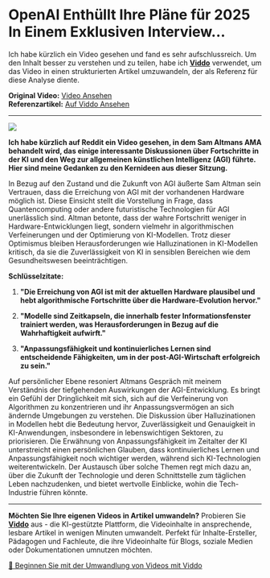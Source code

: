 # OpenAI Enthüllt Ihre Pläne für 2025 In Einem Exklusiven Interview...

Ich habe kürzlich ein Video gesehen und fand es sehr aufschlussreich. Um den Inhalt besser zu verstehen und zu teilen, habe ich **[Viddo](https://viddo.pro/)** verwendet, um das Video in einen strukturierten Artikel umzuwandeln, der als Referenz für diese Analyse diente.

**Original Video:** [Video Ansehen](https://www.youtube.com/watch?v=VafombwcTO0)  
**Referenzartikel:** [Auf Viddo Ansehen](https://viddo.pro/zh/video-result/07824ce1-e39f-4b5f-88e8-e73700bc5f48)

---

![](https://img.youtube.com/vi/VafombwcTO0/0.jpg)

**Ich habe kürzlich auf Reddit ein Video gesehen, in dem Sam Altmans AMA behandelt wird, das einige interessante Diskussionen über Fortschritte in der KI und den Weg zur allgemeinen künstlichen Intelligenz (AGI) führte. Hier sind meine Gedanken zu den Kernideen aus dieser Sitzung.**

In Bezug auf den Zustand und die Zukunft von AGI äußerte Sam Altman sein Vertrauen, dass die Erreichung von AGI mit der vorhandenen Hardware möglich ist. Diese Einsicht stellt die Vorstellung in Frage, dass Quantencomputing oder andere futuristische Technologien für AGI unerlässlich sind. Altman betonte, dass der wahre Fortschritt weniger in Hardware-Entwicklungen liegt, sondern vielmehr in algorithmischen Verfeinerungen und der Optimierung von KI-Modellen. Trotz dieser Optimismus bleiben Herausforderungen wie Halluzinationen in KI-Modellen kritisch, da sie die Zuverlässigkeit von KI in sensiblen Bereichen wie dem Gesundheitswesen beeinträchtigen.

**Schlüsselzitate:**

1. **"Die Erreichung von AGI ist mit der aktuellen Hardware plausibel und hebt algorithmische Fortschritte über die Hardware-Evolution hervor."**

2. **"Modelle sind Zeitkapseln, die innerhalb fester Informationsfenster trainiert werden, was Herausforderungen in Bezug auf die Wahrhaftigkeit aufwirft."**

3. **"Anpassungsfähigkeit und kontinuierliches Lernen sind entscheidende Fähigkeiten, um in der post-AGI-Wirtschaft erfolgreich zu sein."**

Auf persönlicher Ebene resoniert Altmans Gespräch mit meinem Verständnis der tiefgehenden Auswirkungen der AGI-Entwicklung. Es bringt ein Gefühl der Dringlichkeit mit sich, sich auf die Verfeinerung von Algorithmen zu konzentrieren und ihr Anpassungsvermögen an sich ändernde Umgebungen zu verstehen. Die Diskussion über Halluzinationen in Modellen hebt die Bedeutung hervor, Zuverlässigkeit und Genauigkeit in KI-Anwendungen, insbesondere in lebenswichtigen Sektoren, zu priorisieren. Die Erwähnung von Anpassungsfähigkeit im Zeitalter der KI unterstreicht einen persönlichen Glauben, dass kontinuierliches Lernen und Anpassungsfähigkeit noch wichtiger werden, während sich KI-Technologien weiterentwickeln. Der Austausch über solche Themen regt mich dazu an, über die Zukunft der Technologie und deren Schnittstelle zum täglichen Leben nachzudenken, und bietet wertvolle Einblicke, wohin die Tech-Industrie führen könnte.

---

**Möchten Sie Ihre eigenen Videos in Artikel umwandeln?** Probieren Sie **[Viddo](https://viddo.pro/)** aus - die KI-gestützte Plattform, die Videoinhalte in ansprechende, lesbare Artikel in wenigen Minuten umwandelt. Perfekt für Inhalte-Ersteller, Pädagogen und Fachleute, die ihre Videoinhalte für Blogs, soziale Medien oder Dokumentationen umnutzen möchten.

[🚀 Beginnen Sie mit der Umwandlung von Videos mit Viddo](https://viddo.pro/)